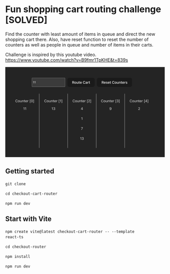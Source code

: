 
# Fun shopping cart routing challenge [SOLVED]

Find the counter with least amount of items in queue and direct the new shopping cart there. Also, have reset function to reset the number of counters as well as people in queue and number of items in their carts.


Challenge is inspired by this youtube video. https://www.youtube.com/watch?v=B9fmr1TpKHE&t=839s

<img src='./src/assets/screenshot.png'/>

## Getting started
<code>git clone</code> 

<code>cd checkout-cart-router</code>

<code>npm run dev</code>

## Start with Vite
<code>npm create vite@latest checkout-cart-router -- --template react-ts</code>

<code>cd checkout-router</code>

<code>npm install</code>

<code>npm run dev</code>
